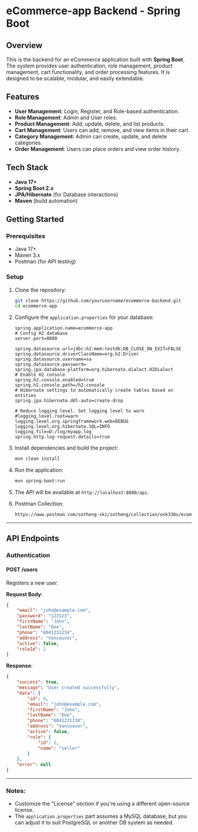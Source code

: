 # eCommerce-app Backend - Spring Boot

## Overview
This is the backend for an eCommerce application built with **Spring Boot**. The system provides user authentication, role management, product management, cart functionality, and order processing features. It is designed to be scalable, modular, and easily extendable.

## Features
- **User Management**: Login, Register, and Role-based authentication.
- **Role Management**: Admin and User roles.
- **Product Management**: Add, update, delete, and list products.
- **Cart Management**: Users can add, remove, and view items in their cart.
- **Category Management**: Admin can create, update, and delete categories.
- **Order Management**: Users can place orders and view order history.

## Tech Stack
- **Java 17+**
- **Spring Boot 2.x**
- **JPA/Hibernate** (for Database interactions)
- **Maven** (build automation)

## Getting Started

### Prerequisites
- Java 17+
- Maven 3.x
- Postman (for API testing)

### Setup
1. Clone the repository:
    ```bash
    git clone https://github.com/yourusername/ecommerce-backend.git
    cd ecommerce-app
    ```

2. Configure the `application.properties` for your database:
    ```properties
    spring.application.name=ecommerce-app
    # Config H2 database
    server.port=8080

    spring.datasource.url=jdbc:h2:mem:testdb;DB_CLOSE_ON_EXIT=FALSE
    spring.datasource.driverClassName=org.h2.Driver
    spring.datasource.username=sa
    spring.datasource.password=
    spring.jpa.database-platform=org.hibernate.dialect.H2Dialect
    # Enable H2 console
    spring.h2.console.enabled=true
    spring.h2.console.path=/h2-console
    # Hibernate settings to automatically create tables based on entities
    spring.jpa.hibernate.ddl-auto=create-drop

    # Reduce logging level. Set logging level to warn
    #logging.level.root=warn
    logging.level.org.springframework.web=DEBUG
    logging.level.org.hibernate.SQL=INFO
    logging.file=D:/log/myapp.log
    spring.http.log-request-details=true
    ```

3. Install dependencies and build the project:
    ```bash
    mvn clean install
    ```

4. Run the application:
    ```bash
    mvn spring-boot:run
    ```

5. The API will be available at `http://localhost:8080/api`.

6. Postman Collection:
    ```bash
    https://www.postman.com/sotheng-ski/sotheng/collection/onk338u/ecommerce-app-se?action=share&creator=10752563
    ```

---

## API Endpoints

### Authentication

#### POST /users
Registers a new user.

**Request Body**:
```json
{
    "email": "john@example.com",
    "password": "123123",
    "firstName": "John",
    "lastName": "Doe",
    "phone": "6041231234",
    "address": "Vancouver",
    "active": false,
    "roleId": 2
}
```

**Response**:
```json
{
    "success": true,
    "message": "User created successfully",
    "data": {
        "id": 4,
        "email": "john@example.com",
        "firstName": "John",
        "lastName": "Doe",
        "phone": "6041231234",
        "address": "Vancouver",
        "active": false,
        "role": {
            "id": 2,
            "name": "seller"
        }
    },
    "error": null
}
```

---

### Notes:

- Customize the "License" section if you're using a different open-source license.
- The `application.properties` part assumes a MySQL database, but you can adjust it to suit PostgreSQL or another DB system as needed. 
